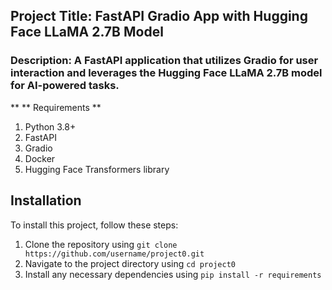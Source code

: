 

## Project Title: FastAPI Gradio App with Hugging Face LLaMA 2.7B Model

### Description: A FastAPI application that utilizes Gradio for user interaction and leverages the Hugging Face LLaMA 2.7B model for AI-powered tasks.

** ** Requirements **

1. Python 3.8+
2. FastAPI
3. Gradio
4. Docker
5. Hugging Face Transformers library
## Installation
To install this project, follow these steps:
1. Clone the repository using `git clone https://github.com/username/project0.git`
2. Navigate to the project directory using `cd project0`
3. Install any necessary dependencies using `pip install -r requirements`

